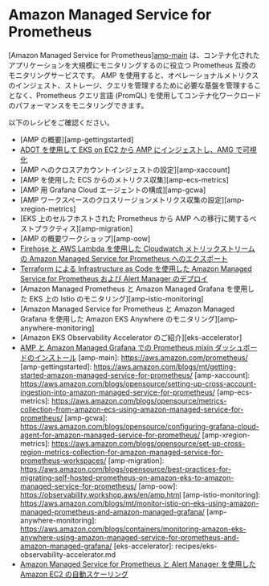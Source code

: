 # Amazon Managed Service for Prometheus

[Amazon Managed Service for Prometheus][amp-main](AMP) は、コンテナ化されたアプリケーションを大規模にモニタリングするのに役立つ Prometheus 互換のモニタリングサービスです。
AMP を使用すると、オペレーショナルメトリクスのインジェスト、ストレージ、クエリを管理するために必要な基盤を管理することなく、Prometheus クエリ言語 (PromQL) を使用してコンテナ化ワークロードのパフォーマンスをモニタリングできます。

以下のレシピをご確認ください。

- [AMP の概要][amp-gettingstarted]
- [ADOT を使用して EKS on EC2 から AMP にインジェストし、AMG で可視化](recipes/ec2-eks-metrics-go-adot-ampamg.md)
- [AMP へのクロスアカウントインジェストの設定][amp-xaccount]
- [AMP を使用した ECS からのメトリクス収集][amp-ecs-metrics]
- [AMP 用 Grafana Cloud エージェントの構成][amp-gcwa]
- [AMP ワークスペースのクロスリージョンメトリクス収集の設定][amp-xregion-metrics]
- [EKS 上のセルフホストされた Prometheus から AMP への移行に関するベストプラクティス][amp-migration]
- [AMP の概要ワークショップ][amp-oow]
- [Firehose と AWS Lambda を使用した Cloudwatch メトリックストリームの Amazon Managed Service for Prometheus へのエクスポート](recipes/lambda-cw-metrics-go-amp.md)
- [Terraform による Infrastructure as Code を使用した Amazon Managed Service for Prometheus および Alert Manager のデプロイ](recipes/amp-alertmanager-terraform.md)
- [Amazon Managed Prometheus と Amazon Managed Grafana を使用した EKS 上の Istio のモニタリング][amp-istio-monitoring]
- [Amazon Managed Service for Prometheus と Amazon Managed Grafana を使用した Amazon EKS Anywhere のモニタリング][amp-anywhere-monitoring]
- [Amazon EKS Observability Accelerator のご紹介][eks-accelerator]
- [AMP と Amazon Managed Grafana での Prometheus mixin ダッシュボードのインストール](recipes/amp-mixin-dashboards.md)
[amp-main]: https://aws.amazon.com/prometheus/
[amp-gettingstarted]: https://aws.amazon.com/blogs/mt/getting-started-amazon-managed-service-for-prometheus/
[amp-xaccount]: https://aws.amazon.com/blogs/opensource/setting-up-cross-account-ingestion-into-amazon-managed-service-for-prometheus/
[amp-ecs-metrics]: https://aws.amazon.com/blogs/opensource/metrics-collection-from-amazon-ecs-using-amazon-managed-service-for-prometheus/
[amp-gcwa]: https://aws.amazon.com/blogs/opensource/configuring-grafana-cloud-agent-for-amazon-managed-service-for-prometheus/
[amp-xregion-metrics]: https://aws.amazon.com/blogs/opensource/set-up-cross-region-metrics-collection-for-amazon-managed-service-for-prometheus-workspaces/
[amp-migration]: https://aws.amazon.com/blogs/opensource/best-practices-for-migrating-self-hosted-prometheus-on-amazon-eks-to-amazon-managed-service-for-prometheus/
[amp-oow]: https://observability.workshop.aws/en/amp.html
[amp-istio-monitoring]: https://aws.amazon.com/blogs/mt/monitor-istio-on-eks-using-amazon-managed-prometheus-and-amazon-managed-grafana/
[amp-anywhere-monitoring]: https://aws.amazon.com/blogs/containers/monitoring-amazon-eks-anywhere-using-amazon-managed-service-for-prometheus-and-amazon-managed-grafana/
[eks-accelerator]: recipes/eks-observability-accelerator.md
- [Amazon Managed Service for Prometheus と Alert Manager を使用した Amazon EC2 の自動スケーリング](recipes/as-ec2-using-amp-and-alertmanager.md)

